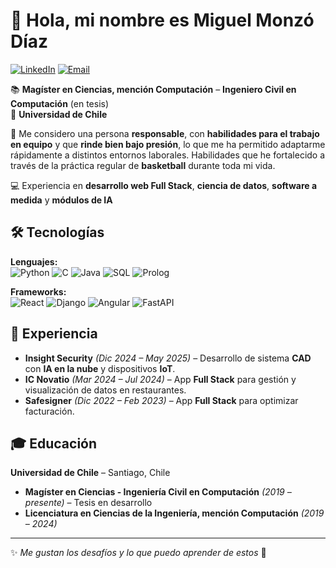 # 👋 Hola, mi nombre es **Miguel Monzó Díaz**

[![LinkedIn](https://img.shields.io/badge/LinkedIn-Perfil-blue?logo=linkedin)](https://www.linkedin.com/in/miguel-monzo-diaz)
[![Email](https://img.shields.io/badge/Email-Contactar-red?logo=gmail)](mailto:miguelmonzodiaz@gmail.com)

📚 **Magíster en Ciencias, mención Computación** – **Ingeniero Civil en Computación** (en tesis)  
🏫 **Universidad de Chile** 

🤝 Me considero una persona **responsable**, con **habilidades para el trabajo en equipo** y que **rinde bien bajo presión**, lo que me ha permitido adaptarme rápidamente a distintos entornos laborales. Habilidades que he fortalecido a través de la práctica regular de **basketball** durante toda mi vida.

💻 Experiencia en **desarrollo web Full Stack**, **ciencia de datos**, **software a medida** y **módulos de IA**  

## 🛠 Tecnologías

**Lenguajes:**  
![Python](https://img.shields.io/badge/Python-3776AB?logo=python) ![C](https://img.shields.io/badge/C-A8B9CC?logo=c) ![Java](https://img.shields.io/badge/Java-007396?logo=java) ![SQL](https://img.shields.io/badge/SQL-003B57?logo=database) ![Prolog](https://img.shields.io/badge/Prolog-000000)

**Frameworks:**  
![React](https://img.shields.io/badge/React-20232A?logo=react) ![Django](https://img.shields.io/badge/Django-092E20?logo=django) ![Angular](https://img.shields.io/badge/Angular-DD0031?logo=angular) ![FastAPI](https://img.shields.io/badge/FastAPI-009688?logo=fastapi)

## 💼 Experiencia

- **Insight Security** *(Dic 2024 – May 2025)* – Desarrollo de sistema **CAD** con **IA en la nube** y dispositivos **IoT**.  
- **IC Novatio** *(Mar 2024 – Jul 2024)* – App **Full Stack** para gestión y visualización de datos en restaurantes.  
- **Safesigner** *(Dic 2022 – Feb 2023)* – App **Full Stack** para optimizar facturación.

## 🎓 Educación

**Universidad de Chile** – Santiago, Chile  
- **Magíster en Ciencias - Ingeniería Civil en Computación** *(2019 – presente)* – Tesis en desarrollo  
- **Licenciatura en Ciencias de la Ingeniería, mención Computación** *(2019 – 2024)*

---

✨ *Me gustan los desafíos y lo que puedo aprender de estos* 🚀

